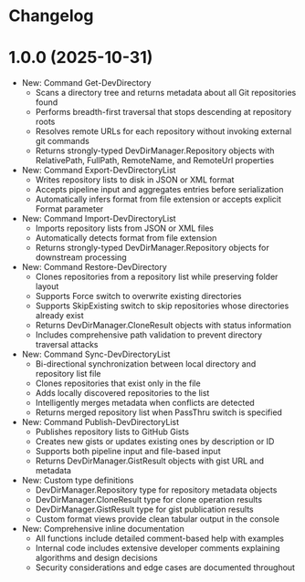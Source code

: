 ﻿# Changelog

# 1.0.0 (2025-10-31)
- New: Command Get-DevDirectory
    - Scans a directory tree and returns metadata about all Git repositories found
    - Performs breadth-first traversal that stops descending at repository roots
    - Resolves remote URLs for each repository without invoking external git commands
    - Returns strongly-typed DevDirManager.Repository objects with RelativePath, FullPath, RemoteName, and RemoteUrl properties
- New: Command Export-DevDirectoryList
    - Writes repository lists to disk in JSON or XML format
    - Accepts pipeline input and aggregates entries before serialization
    - Automatically infers format from file extension or accepts explicit Format parameter
- New: Command Import-DevDirectoryList
    - Imports repository lists from JSON or XML files
    - Automatically detects format from file extension
    - Returns strongly-typed DevDirManager.Repository objects for downstream processing
- New: Command Restore-DevDirectory
    - Clones repositories from a repository list while preserving folder layout
    - Supports Force switch to overwrite existing directories
    - Supports SkipExisting switch to skip repositories whose directories already exist
    - Returns DevDirManager.CloneResult objects with status information
    - Includes comprehensive path validation to prevent directory traversal attacks
- New: Command Sync-DevDirectoryList
    - Bi-directional synchronization between local directory and repository list file
    - Clones repositories that exist only in the file
    - Adds locally discovered repositories to the list
    - Intelligently merges metadata when conflicts are detected
    - Returns merged repository list when PassThru switch is specified
- New: Command Publish-DevDirectoryList
    - Publishes repository lists to GitHub Gists
    - Creates new gists or updates existing ones by description or ID
    - Supports both pipeline input and file-based input
    - Returns DevDirManager.GistResult objects with gist URL and metadata
- New: Custom type definitions
    - DevDirManager.Repository type for repository metadata objects
    - DevDirManager.CloneResult type for clone operation results
    - DevDirManager.GistResult type for gist publication results
    - Custom format views provide clean tabular output in the console
- New: Comprehensive inline documentation
    - All functions include detailed comment-based help with examples
    - Internal code includes extensive developer comments explaining algorithms and design decisions
    - Security considerations and edge cases are documented throughout